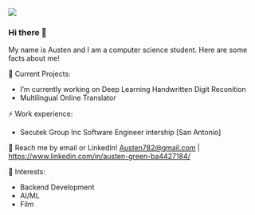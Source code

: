 ![](https://imgur.com/E8hpYfq.gif)
### Hi there 👋
My name is Austen and I am a computer science student. Here are some facts about me!

🔭 Current Projects:
- I’m currently working on Deep Learning Handwritten Digit Reconition 
- Multilingual Online Translator

⚡ Work experience:
- Secutek Group Inc Software Engineer intership [San Antonio]

💬 Reach me by email or LinkedIn! Austen782@gmail.com | https://www.linkedin.com/in/austen-green-ba4427184/

🌱 Interests: 
- Backend Development
- AI/ML
- Film
